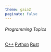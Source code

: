 ```yaml
---
theme: gaia2
paginate: false
---
```


<!-- _class: lead -->

###### Programming Topics

<div class="dashboard-tiles">
  <a class="tile-link" href="c++/index.html">C++</a>
  <a class="tile-link" href="python/index.html">Python</a>
  <a class="tile-link" href="rust/index.html">Rust</a>
</div>
